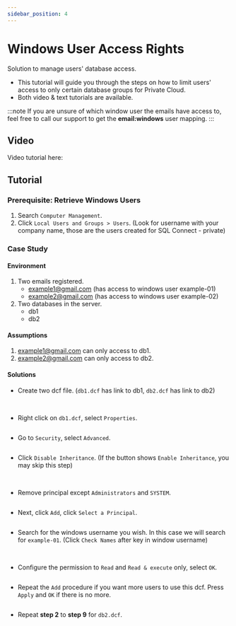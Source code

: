 ```yaml
---
sidebar_position: 4
---
```


# Windows User Access Rights

Solution to manage users' database access.

- This tutorial will guide you through the steps on how to limit users' access to only certain database groups for Private Cloud.
- Both video & text tutorials are available.

:::note
If you are unsure of which window user the emails have access to, feel free to call our support to get the **email:windows** user mapping.
:::

## Video

Video tutorial here:

<ReactPlayer controls url="https://youtu.be/H78QOIUPd7k" />

## Tutorial

### Prerequisite: Retrieve Windows Users

1. Search `Computer Management`.
   <Image path="/img/private-cloud/windows-user-access-rights/retrieve-windows-user-1.png" />
2. Click `Local Users and Groups > Users`. (Look for username with your company name, those are the users created for SQL Connect - private)
   <Image path="/img/private-cloud/windows-user-access-rights/retrieve-windows-user-2.png" />

### Case Study

#### Environment

1. Two emails registered.
   - example1@gmail.com (has access to windows user example-01)
   - example2@gmail.com (has access to windows user example-02)
2. Two databases in the server.
   - db1
   - db2

#### Assumptions

1. example1@gmail.com can only access to db1.
2. example2@gmail.com can only access to db2.

#### Solutions

- Create two dcf file. (`db1.dcf` has link to db1, `db2.dcf` has link to db2)

   <Image path="/img/private-cloud/windows-user-access-rights/1-create-dcf.png" />
   <Image path="/img/private-cloud/windows-user-access-rights/1-create-dcf-2.png" />

- Right click on `db1.dcf`, select `Properties`.

   <Image path="/img/private-cloud/windows-user-access-rights/2-select-properties.png" />

- Go to `Security`, select `Advanced`.

   <Image path="/img/private-cloud/windows-user-access-rights/3-security-advanced.png" />

- Click `Disable Inheritance`. (If the button shows `Enable Inheritance`, you may skip this step)

   <Image path="/img/private-cloud/windows-user-access-rights/4-disable-inheritance.png" />
   <Image path="/img/private-cloud/windows-user-access-rights/4-disable-inheritance-2.png" />
   <Image path="/img/private-cloud/windows-user-access-rights/4-disable-inheritance-3.png" />

- Remove principal except `Administrators` and `SYSTEM`.

   <Image path="/img/private-cloud/windows-user-access-rights/5-remove-principal.png" />

- Next, click `Add`, click `Select a Principal`.

   <Image path="/img/private-cloud/windows-user-access-rights/6-add-principal.png" />

- Search for the windows username you wish. In this case we will search for `example-01`. (Click `Check Names` after key in window username)

   <Image path="/img/private-cloud/windows-user-access-rights/7-check-1.png" />
   <Image path="/img/private-cloud/windows-user-access-rights/7-check-2.png" />

- Configure the permission to `Read` and `Read & execute` only, select `OK`.

   <Image path="/img/private-cloud/windows-user-access-rights/8-permissions.png" />

- Repeat the `Add` procedure if you want more users to use this dcf. Press `Apply` and `OK` if there is no more.

   <Image path="/img/private-cloud/windows-user-access-rights/9-apply.png" />

- Repeat **step 2** to **step 9** for `db2.dcf`.
